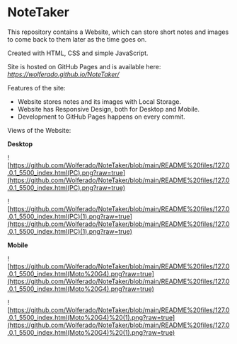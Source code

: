 # NoteTaker

This repository contains a Website, which can store short notes and images to come back to them later as the time goes on.

Created with HTML, CSS and simple JavaScript.

Site is hosted on GitHub Pages and is available here: _https://wolferado.github.io/NoteTaker/_

Features of the site:
- Website stores notes and its images with Local Storage.
- Website has Responsive Design, both for Desktop and Mobile.
- Development to GitHub Pages happens on every commit.

Views of the Website:

**Desktop**

![https://github.com/Wolferado/NoteTaker/blob/main/README%20files/127.0.0.1_5500_index.html(PC).png?raw=true](https://github.com/Wolferado/NoteTaker/blob/main/README%20files/127.0.0.1_5500_index.html(PC).png?raw=true)

![https://github.com/Wolferado/NoteTaker/blob/main/README%20files/127.0.0.1_5500_index.html(PC)(1).png?raw=true](https://github.com/Wolferado/NoteTaker/blob/main/README%20files/127.0.0.1_5500_index.html(PC)(1).png?raw=true)


**Mobile**

![https://github.com/Wolferado/NoteTaker/blob/main/README%20files/127.0.0.1_5500_index.html(Moto%20G4).png?raw=true](https://github.com/Wolferado/NoteTaker/blob/main/README%20files/127.0.0.1_5500_index.html(Moto%20G4).png?raw=true)

![https://github.com/Wolferado/NoteTaker/blob/main/README%20files/127.0.0.1_5500_index.html(Moto%20G4)%20(1).png?raw=true](https://github.com/Wolferado/NoteTaker/blob/main/README%20files/127.0.0.1_5500_index.html(Moto%20G4)%20(1).png?raw=true)
